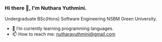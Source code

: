 ### Hi there 👋, I'm Nuthara Yuthmini.
Undergraduate 
BSc(Hons) Software Engineering NSBM Green University.

- 🌱 I’m currently learning programming languages.
- 📫 How to reach me: nutharayuthmini@gmail.com
